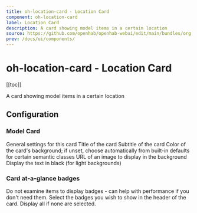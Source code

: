 ```yaml
---
title: oh-location-card - Location Card
component: oh-location-card
label: Location Card
description: A card showing model items in a certain location
source: https://github.com/openhab/openhab-webui/edit/main/bundles/org.openhab.ui/doc/components/oh-location-card.md
prev: /docs/ui/components/
---
```


# oh-location-card - Location Card

<!-- Put a screenshot here if relevant:
![](./images/oh-location-card/header.jpg)
-->

[[toc]]

<!-- Note: you can overwrite the definition-provided description and add your own intro/additional sections instead -->
<!-- DO NOT REMOVE the following comments if you intend to keep the definition-provided description -->
<!-- GENERATED componentDescription -->
A card showing model items in a certain location
<!-- GENERATED /componentDescription -->

## Configuration

<!-- DO NOT REMOVE the following comments -->
<!-- GENERATED props -->
### Model Card
<div class="props">
<PropGroup name="card" label="Model Card">
  General settings for this card
<PropBlock type="TEXT" name="title" label="Title">
  <PropDescription>
    Title of the card
  </PropDescription>
</PropBlock>
<PropBlock type="TEXT" name="subtitle" label="Subtitle">
  <PropDescription>
    Subtitle of the card
  </PropDescription>
</PropBlock>
<PropBlock type="TEXT" name="backgroundColor" label="Background Color">
  <PropDescription>
    Color of the card's background; if unset, choose automatically from built-in defaults for certain semantic classes
  </PropDescription>
  <PropOptions>
    <PropOption value="red" label="Red" />
    <PropOption value="green" label="Green" />
    <PropOption value="blue" label="Blue" />
    <PropOption value="pink" label="Pink" />
    <PropOption value="yellow" label="Yellow" />
    <PropOption value="(empty)" label="Orange" />
    <PropOption value="purple" label="Purple" />
    <PropOption value="deeppurple" label="Deep Purple" />
    <PropOption value="lightblue" label="Light Blue" />
    <PropOption value="teal" label="Teal" />
    <PropOption value="lime" label="Lime" />
    <PropOption value="deeporange" label="Deep Orange" />
    <PropOption value="gray" label="Gray" />
    <PropOption value="black" label="Black" />
  </PropOptions>
</PropBlock>
<PropBlock type="TEXT" name="backgroundImage" label="Background Image">
  <PropDescription>
    URL of an image to display in the background
  </PropDescription>
</PropBlock>
<PropBlock type="BOOLEAN" name="invertText" label="Invert Text">
  <PropDescription>
    Display the text in black (for light backgrounds)
  </PropDescription>
</PropBlock>
</PropGroup>
</div>

### Card at-a-glance badges
<div class="props">
<PropGroup name="glance" label="Card at-a-glance badges">
<PropBlock type="BOOLEAN" name="disableBadges" label="Disable badges">
  <PropDescription>
    Do not examine items to display badges - can help with performance if you don't need them.
  </PropDescription>
</PropBlock>
<PropBlock type="TEXT" name="badges" label="Enabled badges">
  <PropDescription>
    Select the badges you wish to show in the header of the card. Display all if none are selected.
  </PropDescription>
  <PropOptions multiple="true">
    <PropOption value="lights" label="Lights On" />
    <PropOption value="windows" label="Open Windows" />
    <PropOption value="doors" label="Open Doors" />
    <PropOption value="garagedoors" label="Open Garage Doors" />
    <PropOption value="blinds" label="Open Blinds" />
    <PropOption value="presence" label="Presence Detected" />
    <PropOption value="lock" label="Locks" />
    <PropOption value="climate" label="Climate Control Powered On" />
    <PropOption value="screens" label="Screens Powered On" />
    <PropOption value="projectors" label="Projectors Powered On" />
    <PropOption value="speakers" label="Speakers/AV Receivers Powered On" />
    <PropOption value="temperature" label="Average Temperature (+ Setpoint)" />
    <PropOption value="humidity" label="Average Humidity" />
    <PropOption value="luminance" label="Average Luminance" />
  </PropOptions>
</PropBlock>
</PropGroup>
</div>


<!-- GENERATED /props -->

<!-- If applicable describe how properties are forwarded to a underlying component from Framework7, ECharts, etc.:
### Inherited Properties

-->

<!-- If applicable describe the slots recognized by the component and what they represent:
### Slots

#### `default`

The contents of the oh-location-card.

-->

<!-- Add as many examples as desired - put the YAML in a details container when it becomes too long (~150/200+ lines):
## Examples

### Example 1

![](./images/oh-location-card/example1.jpg)

```yaml
component: oh-location-card
config:
  prop1: value1
  prop2: value2
```

### Example 2

![](./images/oh-location-card/example2.jpg)

::: details YAML
```yaml
component: oh-location-card
config:
  prop1: value1
  prop2: value2
slots
```
:::

-->

<!-- Try to clean up URLs to the forum (https://community.openhab.org/t/<threadID>[/<postID>] should suffice)
## Community Resources

- [Community Post 1](https://community.openhab.org/t/12345)
- [Community Post 2](https://community.openhab.org/t/23456)
-->
